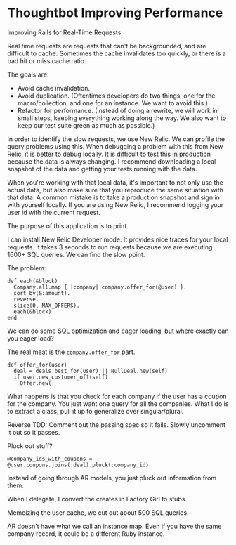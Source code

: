 # Thoughtbot Improving Performance

Improving Rails for Real-Time Requests

Real time requests are requests that can't be backgrounded, and are difficult to cache. Sometimes the cache invalidates too quickly, or there is a bad hit or miss cache ratio.

The goals are:

- Avoid cache invalidation.
- Avoid duplication. (Oftentimes developers do two things, one for the macro/collection, and one for an instance. We want to avoid this.)
- Refactor for performance. (Instead of doing a rewrite, we will work in small steps, keeping everything working along the way. We also want to keep our test suite green as much as possible.)

In order to identify the slow requests, we use New Relic. We can profile the query problems using this. When debugging a problem with this from New Relic, it is better to debug locally. It is difficult to test this in production because the data is always changing. I recommend downloading a local snapshot of the data and getting your tests running with the data.

When you're working with that local data, it's important to not only use the actual data, but also make sure that you reproduce the same situation with that data. A common mistake is to take a production snapshot and sign in with yourself locally. If you are using New Relic, I recommend logging your user id with the current request.

The purpose of this application is to print.

I can install New Relic Developer mode. It provides nice traces for your local requests. It takes 3 seconds to run requests because we are executing 1600+ SQL queries. We can find the slow point.

The problem:

    def each(&block)
      Company.all.map { |company| company.offer_for(@user) }.
      sort_by(&:amount).
      reverse.
      slice(0, MAX_OFFERS).
      each(&block)
    end

We can do some SQL optimization and eager loading, but where exactly can you eager load?

The real meat is the `company.offer_for` part.

    def offer_for(user)
      deal = deals.best_for(user) || NullDeal.new(self)
      if user.new_customer_of?(self)
        Offer.new(

What happens is that you check for each company if the user has a coupon for the company. You just want one query for all the companies. What I do is to extract a class, pull it up to generalize over singular/plural.

Reverse TDD: Comment out the passing spec so it fails. Slowly uncomment it out so it passes.

Pluck out stuff?

    @company_ids_with_coupons = @user.coupons.joins(:deal).pluck(:company_id)

Instead of going through AR models, you just pluck out information from them.

When I delegate, I convert the creates in Factory Girl to stubs.

Memoizing the user cache, we cut out about 500 SQL queries.

AR doesn't have what we call an instance map. Even if you have the same company record, it could be a different Ruby instance.
